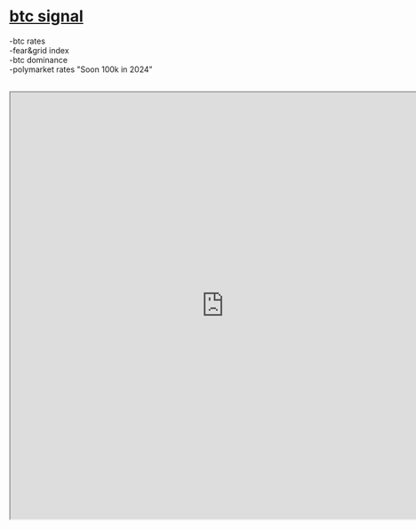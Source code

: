 #  <a href="https://artvandalism.github.io/btcsignal/" target="_blank">btc signal</a>

-btc rates<br>
-fear&grid index<br>
-btc dominance<br>
-polymarket rates "Soon 100k in 2024"<br>
 <br>
 <iframe src="https://artvandalism.github.io/btcsignal/" width="768" height="768">
 <br>

buy a coffee <a href="https://zora.co/collect/zora:0x31add21fa83e34a04d6c3ad2459f9c59252014a1/1" target="_blank">Zora</a>

